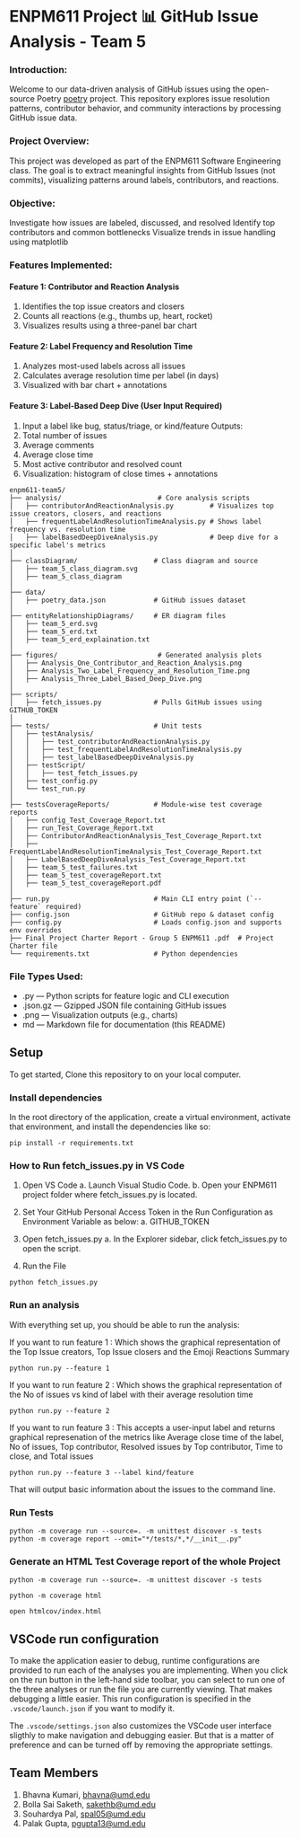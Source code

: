 # ENPM611 Project 📊 GitHub Issue Analysis - Team 5

### Introduction:
Welcome to our data-driven analysis of GitHub issues using the open-source Poetry [poetry](https://github.com/python-poetry/poetry/issues) project. This repository explores issue resolution patterns, contributor behavior, and community interactions by processing GitHub issue data.

### Project Overview:
This project was developed as part of the ENPM611 Software Engineering class. The goal is to extract meaningful insights from GitHub Issues (not commits), visualizing patterns around labels, contributors, and reactions.

### Objective:
Investigate how issues are labeled, discussed, and resolved
Identify top contributors and common bottlenecks
Visualize trends in issue handling using matplotlib

### Features Implemented:

#### Feature 1: Contributor and Reaction Analysis
1. Identifies the top issue creators and closers
2. Counts all reactions (e.g., thumbs up, heart, rocket)
3. Visualizes results using a three-panel bar chart

#### Feature 2: Label Frequency and Resolution Time
1. Analyzes most-used labels across all issues
2. Calculates average resolution time per label (in days)
3. Visualized with bar chart + annotations

#### Feature 3: Label-Based Deep Dive (User Input Required)
1. Input a label like bug, status/triage, or kind/feature
Outputs:
1. Total number of issues
2. Average comments
3. Average close time
4. Most active contributor and resolved count
5. Visualization: histogram of close times + annotations

```
enpm611-team5/
├── analysis/                        # Core analysis scripts
│   ├── contributorAndReactionAnalysis.py         # Visualizes top issue creators, closers, and reactions
│   ├── frequentLabelAndResolutionTimeAnalysis.py # Shows label frequency vs. resolution time
│   ├── labelBasedDeepDiveAnalysis.py             # Deep dive for a specific label's metrics
│
├── classDiagram/                   # Class diagram and source
│   ├── team_5_class_diagram.svg
│   ├── team_5_class_diagram
│
├── data/
│   ├── poetry_data.json            # GitHub issues dataset
│
├── entityRelationshipDiagrams/     # ER diagram files
│   ├── team_5_erd.svg
│   ├── team_5_erd.txt
│   ├── team_5_erd_explaination.txt
│
├── figures/                         # Generated analysis plots
│   ├── Analysis_One_Contributor_and_Reaction_Analysis.png
│   ├── Analysis_Two_Label_Frequency_and_Resolution_Time.png
│   ├── Analysis_Three_Label_Based_Deep_Dive.png
│
├── scripts/
│   ├── fetch_issues.py             # Pulls GitHub issues using GITHUB_TOKEN
│
├── tests/                          # Unit tests
│   ├── testAnalysis/
│   │   ├── test_contributorAndReactionAnalysis.py
│   │   ├── test_frequentLabelAndResolutionTimeAnalysis.py
│   │   ├── test_labelBasedDeepDiveAnalysis.py
│   ├── testScript/
│   │   ├── test_fetch_issues.py
│   ├── test_config.py
│   └── test_run.py
│
├── testsCoverageReports/           # Module-wise test coverage reports
│   ├── config_Test_Coverage_Report.txt
│   ├── run_Test_Coverage_Report.txt
│   ├── ContributorAndReactionAnalysis_Test_Coverage_Report.txt
│   ├── FrequentLabelAndResolutionTimeAnalysis_Test_Coverage_Report.txt
│   ├── LabelBasedDeepDiveAnalysis_Test_Coverage_Report.txt
│   ├── team_5_test_failures.txt
│   ├── team_5_test_coverageReport.txt
│   ├── team_5_test_coverageReport.pdf
│
├── run.py                          # Main CLI entry point (`--feature` required)
├── config.json                     # GitHub repo & dataset config
├── config.py                       # Loads config.json and supports env overrides
├── Final Project Charter Report - Group 5 ENPM611 .pdf  # Project Charter file
└── requirements.txt                # Python dependencies

```


### File Types Used:
- .py — Python scripts for feature logic and CLI execution
-  .json.gz — Gzipped JSON file containing GitHub issues
-   .png — Visualization outputs (e.g., charts)
-  md — Markdown file for documentation (this README)

## Setup

To get started, Clone this repository to on your local computer. 

### Install dependencies

In the root directory of the application, create a virtual environment, activate that environment, and install the dependencies like so:

```
pip install -r requirements.txt
```

### How to Run fetch_issues.py in VS Code
 1. Open VS Code
 a. Launch Visual Studio Code.
 b. Open your ENPM611 project folder where fetch_issues.py is located.

 3. Set Your GitHub Personal Access Token in the Run Configuration as Environment Variable as below:
 a. GITHUB_TOKEN

4. Open fetch_issues.py
a. In the Explorer sidebar, click fetch_issues.py to open the script.

5. Run the File
```
python fetch_issues.py
```

### Run an analysis

With everything set up, you should be able to run the analysis:

If you want to run feature 1 : Which shows the graphical representation of the Top Issue creators, Top Issue closers and the Emoji Reactions Summary

```
python run.py --feature 1
```

If you want to run feature 2 : Which shows the graphical representation of the No of issues vs kind of label with their average resolution time

```
python run.py --feature 2
```
If you want to run feature 3 : This accepts a user-input label and returns graphical represenation  of the metrics like Average close time of the label, No of issues, Top contributor, Resolved issues by Top contributor, Time to close, and Total issues

```
python run.py --feature 3 --label kind/feature
```

That will output basic information about the issues to the command line.


### Run Tests

```
python -m coverage run --source=. -m unittest discover -s tests
python -m coverage report --omit="*/tests/*,*/__init__.py"
```

### Generate an HTML Test Coverage report of the whole Project

```
python -m coverage run --source=. -m unittest discover -s tests
```
```
python -m coverage html
```
```
open htmlcov/index.html
```


## VSCode run configuration

To make the application easier to debug, runtime configurations are provided to run each of the analyses you are implementing. When you click on the run button in the left-hand side toolbar, you can select to run one of the three analyses or run the file you are currently viewing. That makes debugging a little easier. This run configuration is specified in the `.vscode/launch.json` if you want to modify it.

The `.vscode/settings.json` also customizes the VSCode user interface sligthly to make navigation and debugging easier. But that is a matter of preference and can be turned off by removing the appropriate settings.

## Team Members
1. Bhavna Kumari, bhavna@umd.edu
2. Bolla Sai Saketh, sakethb@umd.edu
3. Souhardya Pal, spal05@umd.edu
4. Palak Gupta, pgupta13@umd.edu

